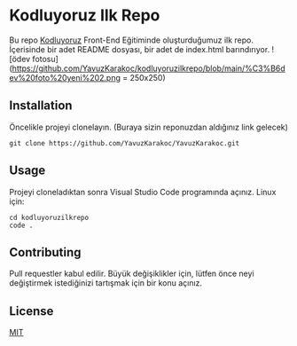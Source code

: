 # Kodluyoruz Ilk Repo
Bu repo [Kodluyoruz](https://www.kodluyoruz.org) Front-End Eğitiminde oluşturduğumuz ilk repo. İçerisinde bir adet README dosyası, bir adet de index.html barındırıyor.
![ödev fotosu](https://github.com/YavuzKarakoc/kodluyoruzilkrepo/blob/main/%C3%B6dev%20foto%20yeni%202.png = 250x250)
## Installation
Öncelikle projeyi clonelayın. (Buraya sizin reponuzdan aldığınız link gelecek)
```
git clone https://github.com/YavuzKarakoc/YavuzKarakoc.git
```
## Usage
Projeyi cloneladıktan sonra Visual Studio Code programında açınız.
Linux için:
```
cd kodluyoruzilkrepo
code .
```	
## Contributing
Pull requestler kabul edilir. Büyük değişiklikler için, lütfen önce neyi değiştirmek istediğinizi tartışmak için bir konu açınız.
## License
[MIT](https://choosealicense.com/licenses/mit/)
